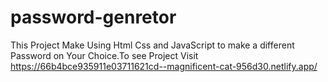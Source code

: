 # password-genretor
This Project Make Using Html Css and JavaScript to make a different Password on Your Choice.To see Project Visit https://66b4bce935911e03711621cd--magnificent-cat-956d30.netlify.app/
